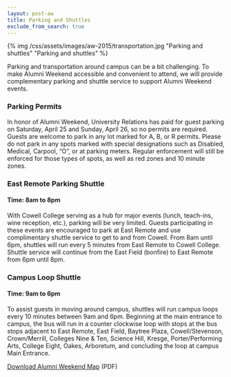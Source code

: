 ```yaml
---
layout: post-aw
title: Parking and Shuttles
exclude_from_search: true
---
```


{% img /css/assets/images/aw-2015/transportation.jpg "Parking and shuttles" "Parking and shuttles" %}

Parking and transportation around campus can be a bit challenging. To make Alumni Weekend accessible and convenient to attend, we will provide complementary parking and shuttle service to support Alumni Weekend events.

### Parking Permits

In honor of Alumni Weekend, University Relations has paid for guest parking on Saturday, April 25 and Sunday, April 26, so no permits are required. Guests are welcome to park in any lot marked for A, B, or R permits. Please do not park in any spots marked with special designations such as Disabled, Medical, Carpool, “O”, or at parking meters. Regular enforcement will still be enforced for those types of spots, as well as red zones and 10 minute zones.

### East Remote Parking Shuttle

#### Time: 8am to 8pm

With Cowell College serving as a hub for major events (lunch, teach-ins, wine reception, etc.), parking will be very limited. Guests participating in these events are encouraged to park at East Remote and use complimentary shuttle service to get to and from Cowell. From 8am until 6pm, shuttles will run every 5 minutes from East Remote to Cowell College. Shuttle service will continue from the East Field (bonfire) to East Remote from 6pm until 8pm.

### Campus Loop Shuttle

#### Time: 9am to 6pm

To assist guests in moving around campus, shuttles will run campus loops every 10 minutes between 9am and 6pm. Beginning at the main entrance to campus, the bus will run in a counter clockwise loop with stops at the bus stops adjacent to East Remote, East Field, Baytree Plaza, Cowell/Stevenson, Crown/Merrill, Colleges Nine & Ten, Science Hill, Kresge, Porter/Performing Arts, College Eight, Oakes, Arboretum, and concluding the loop at campus Main Entrance.

[Download Alumni Weekend Map](/css/assets/images/aw-2015/alumni-reunion-weekend-map.pdf) (PDF)